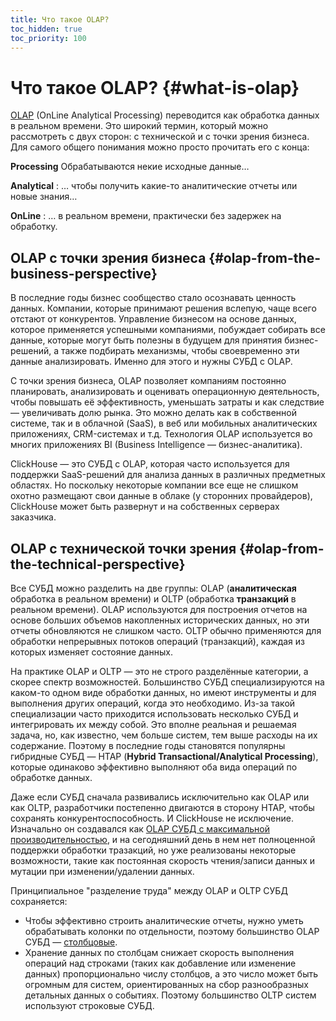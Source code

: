 ```yaml
---
title: Что такое OLAP?
toc_hidden: true
toc_priority: 100
---
```


# Что такое OLAP? {#what-is-olap}

[OLAP](https://ru.wikipedia.org/wiki/OLAP) (OnLine Analytical Processing) переводится как обработка данных в реальном времени. Это широкий термин, который можно рассмотреть с двух сторон: с технической и с точки зрения бизнеса. Для самого общего понимания можно просто прочитать его с конца:

**Processing**
    Обрабатываются некие исходные данные…

**Analytical**
:   … чтобы получить какие-то аналитические отчеты или новые знания…

**OnLine**
:   … в реальном времени, практически без задержек на обработку.

## OLAP с точки зрения бизнеса {#olap-from-the-business-perspective}

В последние годы бизнес сообщество стало осознавать ценность данных. Компании, которые принимают решения вслепую, чаще всего отстают от конкурентов. Управление бизнесом на основе данных, которое применяется успешными компаниями, побуждает собирать все данные, которые могут быть полезны в будущем для принятия бизнес-решений, а также подбирать механизмы, чтобы своевременно эти данные анализировать. Именно для этого и нужны СУБД с OLAP.

С точки зрения бизнеса, OLAP позволяет компаниям постоянно планировать, анализировать и оценивать операционную деятельность, чтобы повышать её эффективность, уменьшать затраты и как следствие — увеличивать долю рынка. Это можно делать как в собственной системе, так и в облачной (SaaS), в веб или мобильных аналитических приложениях, CRM-системах и т.д. Технология OLAP используется во многих приложениях BI (Business Intelligence — бизнес-аналитика).

ClickHouse — это СУБД с OLAP, которая часто используется для поддержки SaaS-решений для анализа данных в различных предметных областях. Но поскольку некоторые компании все еще не слишком охотно размещают свои данные в облаке (у сторонних провайдеров), ClickHouse может быть развернут и на собственных серверах заказчика.

## OLAP с технической точки зрения {#olap-from-the-technical-perspective}

Все СУБД можно разделить на две группы: OLAP (**аналитическая** обработка в реальном времени) и OLTP (обработка **транзакций** в реальном времени). OLAP используются для построения отчетов на основе больших объемов накопленных исторических данных, но эти отчеты обновляются не слишком часто. OLTP обычно применяются для обработки непрерывных потоков операций (транзакций), каждая из которых изменяет состояние данных.

На практике OLAP и OLTP — это не строго разделённые категории, а скорее спектр возможностей. Большинство СУБД специализируются на каком-то одном виде обработки данных, но имеют инструменты и для выполнения других операций, когда это необходимо. Из-за такой специализации часто приходится использовать несколько СУБД и интегрировать их между собой. Это вполне реальная и решаемая задача, но, как известно, чем больше систем, тем выше расходы на их содержание. Поэтому в последние годы становятся популярны гибридные СУБД — HTAP (**Hybrid Transactional/Analytical Processing**), которые одинаково эффективно выполняют оба вида операций по обработке данных.

Даже если СУБД сначала развивались исключительно как OLAP или как OLTP, разработчики постепенно двигаются в сторону HTAP, чтобы сохранять конкурентоспособность. И ClickHouse не исключение. Изначально он создавался как [OLAP СУБД с максимальной производительностью](../../faq/general/why-clickhouse-is-so-fast.md), и на сегодняшний день в нем нет полноценной поддержки обработки тразакций, но уже реализованы некоторые возможности, такие как постоянная скорость чтения/записи данных и мутации при изменении/удалении данных.

Принципиальное "разделение труда" между OLAP и OLTP СУБД сохраняется:

-   Чтобы эффективно строить аналитические отчеты, нужно уметь обрабатывать колонки по отдельности, поэтому большинство OLAP СУБД — [столбцовые](../../faq/general/columnar-database.md).
-   Хранение данных по столбцам снижает скорость выполнения операций над строками (таких как добавление или изменение данных) пропорционально числу столбцов, а это число может быть огромным для систем, ориентированных на сбор разнообразных детальных данных о событиях. Поэтому большинство OLTP систем используют строковые СУБД.
